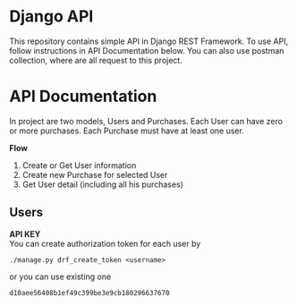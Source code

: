 # Django API

This repository contains simple API in Django REST Framework. To use API, follow instructions in API Documentation below. You can also use postman collection, where are all request to this project.

# API Documentation
In project are two models, Users and Purchases. Each User can have zero or more purchases. Each Purchase must have at least one user. 

**Flow**
1. Create or Get User information
2. Create new Purchase for selected User
3. Get User detail (including all his purchases)

## Users
**API KEY**<br>
You can create authorization token for each user by 
```
./manage.py drf_create_token <username>
```
or you can use existing one 
```
d10aee56408b1ef49c399be3e9cb180296637670
```


